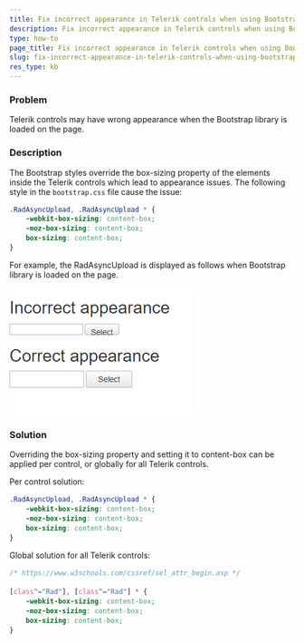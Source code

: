```yaml
---
title: Fix incorrect appearance in Telerik controls when using Bootstrap library
description: Fix incorrect appearance in Telerik controls when using Bootstrap library. Check it now!
type: how-to
page_title: Fix incorrect appearance in Telerik controls when using Bootstrap library
slug: fix-incorrect-appearance-in-telerik-controls-when-using-bootstrap-library
res_type: kb
---
```



### Problem

Telerik controls may have wrong appearance when the Bootstrap library is loaded on the page.

### Description

The Bootstrap styles override the box-sizing property of the elements inside the Telerik controls which lead to appearance issues. The following style in the `bootstrap.css` file cause the issue:

```CSS
.RadAsyncUpload, .RadAsyncUpload * {
    -webkit-box-sizing: content-box;
    -moz-box-sizing: content-box;
    box-sizing: content-box;
}
```

For example, the RadAsyncUpload is displayed as follows when Bootstrap library is loaded on the page.  


![Incorrect vs. Correct Appearance](images/common-incorrect-appearance-bootstrap.png)

### Solution

Overriding the box-sizing property and setting it to content-box can be applied per control, or globally for all Telerik controls.  
  
 Per control solution:

```CSS
.RadAsyncUpload, .RadAsyncUpload * {
    -webkit-box-sizing: content-box;
    -moz-box-sizing: content-box;
    box-sizing: content-box;
}
```

 Global solution for all Telerik controls:  
  
```CSS
/* https://www.w3schools.com/cssref/sel_attr_begin.asp */

[class^="Rad"], [class^="Rad"] * {
    -webkit-box-sizing: content-box;
    -moz-box-sizing: content-box;
    box-sizing: content-box;
}
```





